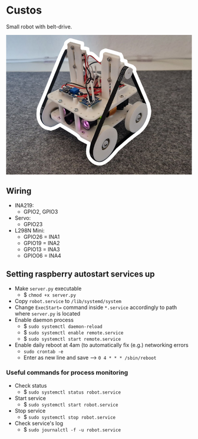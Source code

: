 # Custos
Small robot with belt-drive.

![custos](docs/custos.png)

## Wiring

- INA219:
    - GPIO2, GPIO3 
- Servo:
    - GPIO23
- L298N Mini:
    - GPIO26 = INA1
    - GPIO19 = INA2
    - GPIO13 = INA3
    - GPIO06 = INA4

## Setting raspberry autostart services up

* Make `server.py` executable
    * $ `chmod +x server.py`
* Copy `robot.service` to `/lib/systemd/system`
* Change `ExecStart=` command inside `*.service` accordingly to path where `server.py` is located
* Enable daemon process
    * $ `sudo systemctl daemon-reload`
    * $ `sudo systemctl enable remote.service`
    * $ `sudo systemctl start remote.service`
* Enable daily reboot at 4am (to automatically fix (e.g.) networking errors
  * `sudo crontab -e`
  * Enter as new line and save --> `0 4 * * * /sbin/reboot`

### Useful commands for process monitoring

* Check status
    * $ `sudo systemctl status robot.service`
* Start service
    * $ `sudo systemctl start robot.service`
* Stop service
    * $ `sudo systemctl stop robot.service`
* Check service's log
    * $ `sudo journalctl -f -u robot.service`